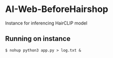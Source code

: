 # AI-Web-BeforeHairshop
Instance for inferencing HairCLIP model

## Running on instance
```shell
$ nohup python3 app.py > log.txt &
```
